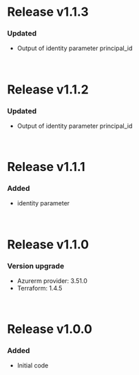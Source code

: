 # Release v1.1.3
### Updated
- Output of identity parameter principal_id

&nbsp;

# Release v1.1.2
### Updated
- Output of identity parameter principal_id

&nbsp;

# Release v1.1.1
### Added
- identity parameter

&nbsp;

# Release v1.1.0
### Version upgrade
- Azurerm provider: 3.51.0
- Terraform: 1.4.5

&nbsp;

# Release v1.0.0
### Added
- Initial code